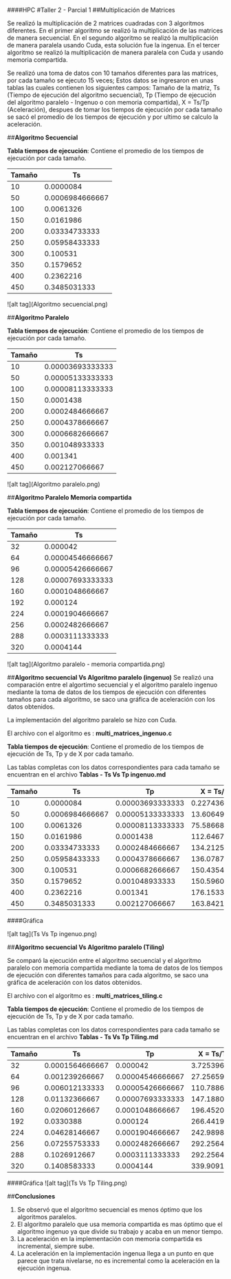 ####HPC
#Taller 2 - Parcial 1
##Multiplicación de Matrices

Se realizó la multiplicación de 2 matrices cuadradas con 3 algoritmos diferentes. En el primer algoritmo se realizó la multiplicación de las matrices de manera secuencial. En el segundo algoritmo se realizó la multiplicación de manera paralela usando Cuda, esta solución fue la ingenua. En el tercer algoritmo se realizó la multiplicación de manera paralela con Cuda y usando memoria compartida.

Se realizó una toma de datos con 10 tamaños diferentes para las matrices, por cada tamaño se ejecuto 15 veces; Estos datos se ingresaron en unas tablas las cuales contienen los siguientes campos: Tamaño de la matriz, Ts (Tiempo de ejecución del algoritmo secuencial), Tp (Tiempo de ejecución del algoritmo paralelo - Ingenuo o con memoria compartida), X = Ts/Tp (Aceleración), despues de tomar los tiempos de ejecución por cada tamaño se sacó el promedio de los tiempos de ejecución y por ultimo se calculo la aceleración.

##**Algoritmo Secuencial**

**Tabla tiempos de ejecución**: Contiene el promedio de los tiempos de ejecución por cada tamaño.

Tamaño | Ts
-------|----
10|	0.0000084
50|	0.0006984666667
100|	0.0061326
150|	0.0161986
200|	0.03334733333
250|	0.05958433333
300|	0.100531
350|	0.1579652
400|	0.2362216
450|	0.3485031333

![alt tag](Algoritmo secuencial.png)

##**Algoritmo Paralelo**

**Tabla tiempos de ejecución**: Contiene el promedio de los tiempos de ejecución por cada tamaño.

Tamaño | Ts
-------|----
10|	0.00003693333333
50|	0.00005133333333
100|	0.00008113333333
150	|0.0001438
200|	0.0002484666667
250|	0.0004378666667
300|	0.0006682666667
350|	0.001048933333
400|	0.001341
450|	0.002127066667

![alt tag](Algoritmo paralelo.png)

##**Algoritmo Paralelo Memoria compartida**

**Tabla tiempos de ejecución**: Contiene el promedio de los tiempos de ejecución por cada tamaño.

Tamaño | Ts
-------|----
32|	0.000042
64|	0.00004546666667
96|	0.00005426666667
128|	0.00007693333333
160|	0.0001048666667
192|	0.000124
224|	0.0001904666667
256|	0.0002482666667
288|	0.0003111333333
320|	0.0004144

![alt tag](Algoritmo paralelo - memoria compartida.png)

##**Algoritmo secuencial Vs Algoritmo paralelo (ingenuo)**
Se realizó una comparación entre el algortimo secuencial y el algoritmo paralelo ingenuo mediante la toma de datos de los tiempos de ejecución con diferentes tamaños para cada algoritmo, se saco una gráfica de aceleración con los datos obtenidos.

La implementación del algoritmo paralelo se hizo con Cuda.

El archivo con el algoritmo es : **multi_matrices_ingenuo.c**

**Tabla tiempos de ejecución**: Contiene el promedio de los tiempos de ejecución de Ts, Tp y de X por cada tamaño.

Las tablas completas con los datos correspondientes para cada tamaño se encuentran en el archivo **Tablas - Ts Vs Tp ingenuo.md**

Tamaño | Ts | Tp | X = Ts/Tp
-------|----|----|-----------
10|	0.0000084|0.00003693333333|0.2274368231
50|	0.0006984666667|0.00005133333333|13.60649351
100|	0.0061326|0.00008113333333|75.58668858
150	|0.0161986|0.0001438|112.6467316
200|	0.03334733333|0.0002484666667|134.2125034
250|	0.05958433333|0.0004378666667|136.078715
300|	0.100531|0.0006682666667|150.4354549
350|	0.1579652|0.001048933333|150.5960341
400|	0.2362216|0.001341|176.1533184
450|	0.3485031333|0.002127066667|163.84213

####Gráfica

![alt tag](Ts Vs Tp ingenuo.png)


##**Algoritmo secuencial Vs Algoritmo paralelo (Tiling)**

Se comparó la ejecución entre el algoritmo secuencial y el algoritmo paralelo con memoria compartida mediante la toma de datos de los tiempos de ejecución con diferentes tamaños para cada algoritmo, se saco una gráfica de aceleración con los datos obtenidos.

El archivo con el algoritmo es : **multi_matrices_tiling.c**

**Tabla tiempos de ejecución**: Contiene el promedio de los tiempos de ejecución de Ts, Tp y de X por cada tamaño.

Las tablas completas con los datos correspondientes para cada tamaño se encuentran en el archivo **Tablas - Ts Vs Tp Tiling.md**


Tamaño | Ts | Tp | X = Ts/Tp
-------|----|----|-----------
32|0.0001564666667 |	0.000042|3.725396825
64|0.001239266667 |	0.00004546666667|27.25659824
96|0.006012133333 |	0.00005426666667|110.7886978
128| 0.01132366667|	0.00007693333333|147.1880416
160|0.02060126667 |	0.0001048666667|196.4520025
192|0.0330388 |	0.000124|266.4419355
224|0.04628146667 |	0.0001904666667|242.9898495
256|0.07255753333 |	0.0002482666667|292.2564447
288|0.1026912667 |	0.0003111333333|292.2564447
320|0.1408583333 |	0.0004144|339.9091055

####Gráfica
![alt tag](Ts Vs Tp Tiling.png)

##**Conclusiones**

1. Se observó que el algoritmo secuencial es menos óptimo que los algoritmos paralelos.
2. El algoritmo paralelo que usa memoria compartida es mas óptimo que el algoritmo ingenuo ya que divide su trabajo y acaba en un menor tiempo.
3. La aceleración en la implementación con memoria compartida es incremental, siempre sube.
4. La aceleración en la implementación ingenua llega a un punto en que parece que trata nivelarse, no es incremental como la aceleración en la ejecución ingenua.
